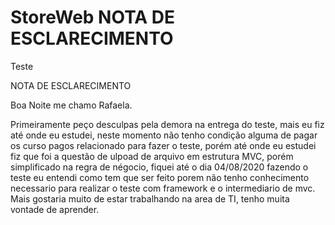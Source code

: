 # StoreWeb NOTA DE ESCLARECIMENTO
Teste

NOTA DE ESCLARECIMENTO

Boa Noite me chamo Rafaela.

Primeiramente peço desculpas pela demora na entrega do teste, mais eu fiz até onde eu estudei, neste momento não tenho condição alguma de pagar os curso pagos relacionado para fazer o teste, porém até onde eu estudei fiz que foi a questão de ulpoad de arquivo em estrutura MVC, porém simplificado na regra de négocio, fiquei até o dia 04/08/2020 fazendo o teste eu entendi como tem que ser feito porem não tenho conhecimento necessario para realizar o teste com framework e o intermediario de mvc. Mais gostaria muito de estar trabalhando na area de TI, tenho muita vontade de aprender. 
